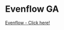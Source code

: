 # Evenflow GA

<a href="https://click.google-analytics.com/redirect?url=https%3A%2F%2Fitunes.apple.com%2Fca%2Fapp%2Fid1182093260&utm_source=github&utm_medium=referral&utm_campaign=promotion%20code&utm_term=meditation">Evenflow - Click here!</a>
